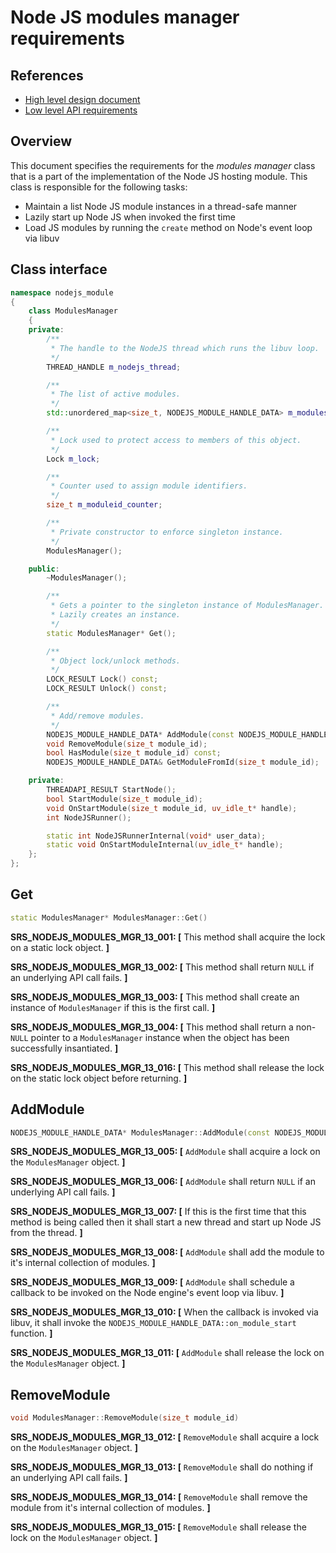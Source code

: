 Node JS modules manager requirements
====================================

References
----------

  - [High level design document](./nodejs_bindings_hld.md)
  - [Low level API requirements](./nodejs_bindings_requirements.md)

Overview
--------

This document specifies the requirements for the *modules manager* class that is
a part of the implementation of the Node JS hosting module. This class is
responsible for the following tasks:

  - Maintain a list Node JS module instances in a thread-safe manner
  - Lazily start up Node JS when invoked the first time
  - Load JS modules by running the `create` method on Node's event loop via
    libuv

Class interface
----------------
```c++
namespace nodejs_module
{
    class ModulesManager
    {
    private:
        /**
         * The handle to the NodeJS thread which runs the libuv loop.
         */
        THREAD_HANDLE m_nodejs_thread;

        /**
         * The list of active modules.
         */
        std::unordered_map<size_t, NODEJS_MODULE_HANDLE_DATA> m_modules;

        /**
         * Lock used to protect access to members of this object.
         */
        Lock m_lock;

        /**
         * Counter used to assign module identifiers.
         */
        size_t m_moduleid_counter;

        /**
         * Private constructor to enforce singleton instance.
         */
        ModulesManager();

    public:
        ~ModulesManager();

        /**
         * Gets a pointer to the singleton instance of ModulesManager.
         * Lazily creates an instance.
         */
        static ModulesManager* Get();

        /**
         * Object lock/unlock methods.
         */
        LOCK_RESULT Lock() const;
        LOCK_RESULT Unlock() const;

        /**
         * Add/remove modules.
         */
        NODEJS_MODULE_HANDLE_DATA* AddModule(const NODEJS_MODULE_HANDLE_DATA& handle_data);
        void RemoveModule(size_t module_id);
        bool HasModule(size_t module_id) const;
        NODEJS_MODULE_HANDLE_DATA& GetModuleFromId(size_t module_id);

    private:
        THREADAPI_RESULT StartNode();
        bool StartModule(size_t module_id);
        void OnStartModule(size_t module_id, uv_idle_t* handle);
        int NodeJSRunner();

        static int NodeJSRunnerInternal(void* user_data);
        static void OnStartModuleInternal(uv_idle_t* handle);
    };
};
```

Get
---
```c++
static ModulesManager* ModulesManager::Get()
```

**SRS_NODEJS_MODULES_MGR_13_001: [** This method shall acquire the lock on a static lock object. **]**

**SRS_NODEJS_MODULES_MGR_13_002: [** This method shall return `NULL` if an underlying API call fails. **]**

**SRS_NODEJS_MODULES_MGR_13_003: [** This method shall create an instance of `ModulesManager` if this is the first call. **]**

**SRS_NODEJS_MODULES_MGR_13_004: [** This method shall return a non-`NULL` pointer to a `ModulesManager` instance when the object has been successfully insantiated. **]**

**SRS_NODEJS_MODULES_MGR_13_016: [** This method shall release the lock on the static lock object before returning. **]**

AddModule
---------
```c++
NODEJS_MODULE_HANDLE_DATA* ModulesManager::AddModule(const NODEJS_MODULE_HANDLE_DATA& handle_data)
```

**SRS_NODEJS_MODULES_MGR_13_005: [** `AddModule` shall acquire a lock on the `ModulesManager` object. **]**

**SRS_NODEJS_MODULES_MGR_13_006: [** `AddModule` shall return `NULL` if an underlying API call fails. **]**

**SRS_NODEJS_MODULES_MGR_13_007: [** If this is the first time that this method is being called then it shall start a new thread and start up Node JS from the thread. **]**

**SRS_NODEJS_MODULES_MGR_13_008: [** `AddModule` shall add the module to it's internal collection of modules. **]**

**SRS_NODEJS_MODULES_MGR_13_009: [** `AddModule` shall schedule a callback to be invoked on the Node engine's event loop via libuv. **]**

**SRS_NODEJS_MODULES_MGR_13_010: [** When the callback is invoked via libuv, it shall invoke the `NODEJS_MODULE_HANDLE_DATA::on_module_start` function. **]**

**SRS_NODEJS_MODULES_MGR_13_011: [** `AddModule` shall release the lock on the `ModulesManager` object. **]**

RemoveModule
------------
```c++
void ModulesManager::RemoveModule(size_t module_id)
```

**SRS_NODEJS_MODULES_MGR_13_012: [** `RemoveModule` shall acquire a lock on the `ModulesManager` object. **]**

**SRS_NODEJS_MODULES_MGR_13_013: [** `RemoveModule` shall do nothing if an underlying API call fails. **]**

**SRS_NODEJS_MODULES_MGR_13_014: [** `RemoveModule` shall remove the module from it's internal collection of modules. **]**

**SRS_NODEJS_MODULES_MGR_13_015: [** `RemoveModule` shall release the lock on the `ModulesManager` object. **]**
